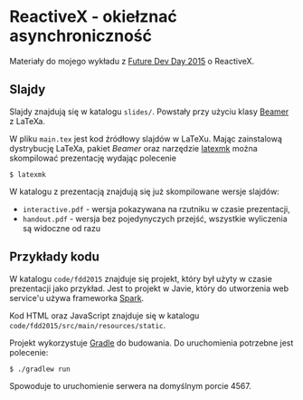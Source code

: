 ReactiveX - okiełznać asynchroniczność
======================================

Materiały do mojego wykładu z [Future Dev Day 2015](https://futuredevday.pl/2015/) o ReactiveX.

## Slajdy

Slajdy znajdują się w katalogu `slides/`. Powstały przy użyciu klasy [Beamer](https://www.sharelatex.com/learn/Beamer) z LaTeXa.

W pliku `main.tex` jest kod źródłowy slajdów w LaTeXu. Mając zainstalową dystrybucję LaTeXa, pakiet *Beamer* oraz narzędzie [latexmk](http://users.phys.psu.edu/~collins/software/latexmk-jcc/) można skompilować prezentację wydając polecenie

```
$ latexmk
```

W katalogu z prezentacją znajdują się już skompilowane wersje slajdów:
* `interactive.pdf` - wersja pokazywana na rzutniku w czasie prezentacji,
* `handout.pdf` - wersja bez pojedynyczych przejść, wszystkie wyliczenia są widoczne od razu

## Przykłady kodu

W katalogu `code/fdd2015` znajduje się projekt, który był użyty w czasie prezentacji jako przykład. Jest to projekt w Javie, który do utworzenia web service'u używa frameworka [Spark](http://sparkjava.com/).

Kod HTML oraz JavaScript znajduje się w katalogu `code/fdd2015/src/main/resources/static`.

Projekt wykorzystuje [Gradle](https://gradle.org/) do budowania. Do uruchomienia potrzebne jest polecenie:

```
$ ./gradlew run
```

Spowoduje to uruchomienie serwera na domyślnym porcie 4567.
